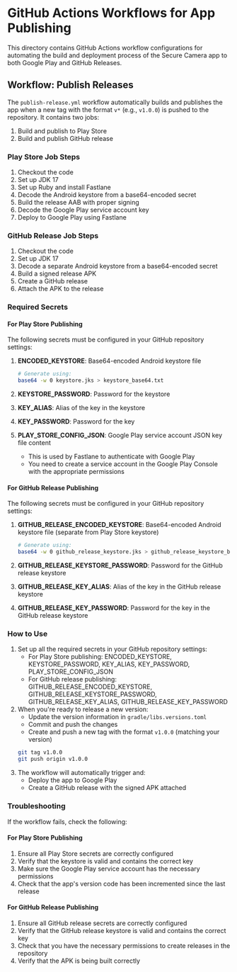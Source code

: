 # GitHub Actions Workflows for App Publishing

This directory contains GitHub Actions workflow configurations for automating the build and deployment process of the
Secure Camera app to both Google Play and GitHub Releases.

## Workflow: Publish Releases

The `publish-release.yml` workflow automatically builds and publishes the app when a new tag with
the format `v*` (e.g., `v1.0.0`) is pushed to the repository. It contains two jobs:

1. Build and publish to Play Store
2. Build and publish GitHub release

### Play Store Job Steps

1. Checkout the code
2. Set up JDK 17
3. Set up Ruby and install Fastlane
4. Decode the Android keystore from a base64-encoded secret
5. Build the release AAB with proper signing
6. Decode the Google Play service account key
7. Deploy to Google Play using Fastlane

### GitHub Release Job Steps

1. Checkout the code
2. Set up JDK 17
3. Decode a separate Android keystore from a base64-encoded secret
4. Build a signed release APK
5. Create a GitHub release
6. Attach the APK to the release

### Required Secrets

#### For Play Store Publishing

The following secrets must be configured in your GitHub repository settings:

1. **ENCODED_KEYSTORE**: Base64-encoded Android keystore file
   ```bash
   # Generate using:
   base64 -w 0 keystore.jks > keystore_base64.txt
   ```

2. **KEYSTORE_PASSWORD**: Password for the keystore

3. **KEY_ALIAS**: Alias of the key in the keystore

4. **KEY_PASSWORD**: Password for the key

5. **PLAY_STORE_CONFIG_JSON**: Google Play service account JSON key file content
    - This is used by Fastlane to authenticate with Google Play
    - You need to create a service account in the Google Play Console with the appropriate permissions

#### For GitHub Release Publishing

The following secrets must be configured in your GitHub repository settings:

1. **GITHUB_RELEASE_ENCODED_KEYSTORE**: Base64-encoded Android keystore file (separate from Play Store keystore)
   ```bash
   # Generate using:
   base64 -w 0 github_release_keystore.jks > github_release_keystore_base64.txt
   ```

2. **GITHUB_RELEASE_KEYSTORE_PASSWORD**: Password for the GitHub release keystore

3. **GITHUB_RELEASE_KEY_ALIAS**: Alias of the key in the GitHub release keystore

4. **GITHUB_RELEASE_KEY_PASSWORD**: Password for the key in the GitHub release keystore

### How to Use

1. Set up all the required secrets in your GitHub repository settings:
    - For Play Store publishing: ENCODED_KEYSTORE, KEYSTORE_PASSWORD, KEY_ALIAS, KEY_PASSWORD, PLAY_STORE_CONFIG_JSON
    - For GitHub release publishing: GITHUB_RELEASE_ENCODED_KEYSTORE, GITHUB_RELEASE_KEYSTORE_PASSWORD,
      GITHUB_RELEASE_KEY_ALIAS, GITHUB_RELEASE_KEY_PASSWORD
2. When you're ready to release a new version:
    - Update the version information in `gradle/libs.versions.toml`
    - Commit and push the changes
    - Create and push a new tag with the format `v1.0.0` (matching your version)
   ```bash
   git tag v1.0.0
   git push origin v1.0.0
   ```
3. The workflow will automatically trigger and:
    - Deploy the app to Google Play
    - Create a GitHub release with the signed APK attached

### Troubleshooting

If the workflow fails, check the following:

#### For Play Store Publishing

1. Ensure all Play Store secrets are correctly configured
2. Verify that the keystore is valid and contains the correct key
3. Make sure the Google Play service account has the necessary permissions
4. Check that the app's version code has been incremented since the last release

#### For GitHub Release Publishing

1. Ensure all GitHub release secrets are correctly configured
2. Verify that the GitHub release keystore is valid and contains the correct key
3. Check that you have the necessary permissions to create releases in the repository
4. Verify that the APK is being built correctly
